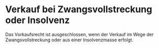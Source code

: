 # Verkauf bei Zwangsvollstreckung oder Insolvenz

Das Vorkaufsrecht ist ausgeschlossen, wenn der Verkauf im Wege der Zwangsvollstreckung oder aus einer Insolvenzmasse erfolgt.
